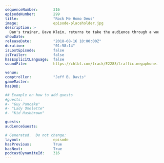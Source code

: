 ```yaml
---
sequenceNumber:       316
episodeNumber:        299
title:                "Rock Me Homo Deus"
image:                episode-placeholder.jpg
description: >
  Dan's trainer, Dave Klein, returns to take the audience through a workout session. Jeff returns as comptroller, and Schrab shows Dan what it would be like to live next to a Neanderthal. Featuring Dan Harmon, Jeff Bryan Davis, Spencer Crittenden, Dave Klein and Rob Schrab.
showDate:             
releaseDate:          "2018-08-16 10:00:00Z"
duration:             "01:58:14"
isLostEpisode:        false
isTrailer:            false
hasExplicitLanguage:  false
soundFile:            https://chtbl.com/track/E2288/traffic.megaphone.fm/STA6341944220.mp3?updated=1596833912

venue:                
comptroller:          "Jeff B. Davis"
gameMaster:           
hasDnD:               

## Example on how to add guests
#guests:
#- "Guy Pancake"
#- "Lady Omelette"
#- "Kid Hashbrown"

guests:
audienceGuests:

# Generated.  Do not change:
layout:               episode
hasPrevious:          True
hasNext:              True
podcastDynamiteId:    316
---
```

